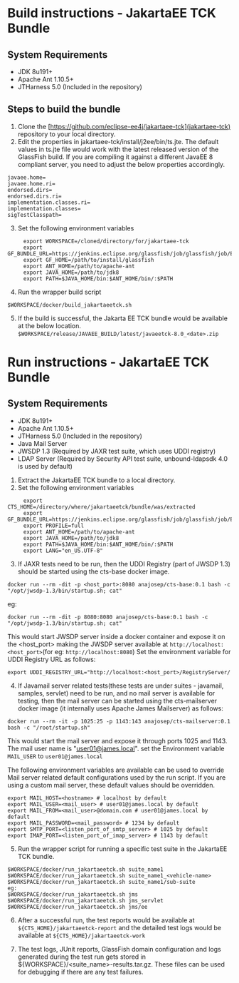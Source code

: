 # Build instructions - JakartaEE TCK Bundle
## System Requirements
- JDK 8u191+
- Apache Ant 1.10.5+
- JTHarness 5.0 (Included in the repository)

## Steps to build the bundle
1. Clone the [https://github.com/eclipse-ee4j/jakartaee-tck](jakartaee-tck) repository to your local directory.
2. Edit the properties in jakartaee-tck/install/j2ee/bin/ts.jte. The default values in ts.jte file would work with the latest released version of the GlassFish build. If you are compiling it against a different JavaEE 8 compliant server, you need to adjust the below properties accordingly.
```
javaee.home=
javaee.home.ri=
endorsed.dirs=
endorsed.dirs.ri=
implementation.classes.ri=
implementation.classes=
sigTestClasspath=
```

3. Set the following environment variables
```
     export WORKSPACE=/cloned/directory/for/jakartaee-tck
     export GF_BUNDLE_URL=https://jenkins.eclipse.org/glassfish/job/glassfish/job/EE4J_8/lastSuccessfulBuild/artifact/bundles/glassfish.zip
     export GF_HOME=/path/to/install/glassfish
     export ANT_HOME=/path/to/apache-ant
     export JAVA_HOME=/path/to/jdk8
     export PATH=$JAVA_HOME/bin:$ANT_HOME/bin/:$PATH
```
4. Run the wrapper build script
```
$WORKSPACE/docker/build_jakartaeetck.sh
```
5. If the build is successful, the Jakarta EE TCK bundle would be available at the below location.
`$WORKSPACE/release/JAVAEE_BUILD/latest/javaeetck-8.0_<date>.zip`

# Run instructions - JakartaEE TCK Bundle
## System Requirements
- JDK 8u191+
- Apache Ant 1.10.5+
- JTHarness 5.0 (Included in the repository)
- Java Mail Server
- JWSDP 1.3 (Required by JAXR test suite, which uses UDDI registry)
- LDAP Server (Required by Security API test suite, unbound-ldapsdk 4.0 is used by default)

1. Extract the JakartaEE TCK bundle to a local directory.
2. Set the following environment variables
```
     export CTS_HOME=/directory/where/jakartaeetck/bundle/was/extracted
     export GF_BUNDLE_URL=https://jenkins.eclipse.org/glassfish/job/glassfish/job/EE4J_8/lastSuccessfulBuild/artifact/bundles/glassfish.zip
     export PROFILE=full
     export ANT_HOME=/path/to/apache-ant
     export JAVA_HOME=/path/to/jdk8
     export PATH=$JAVA_HOME/bin:$ANT_HOME/bin/:$PATH
     export LANG="en_US.UTF-8"
```
3. If JAXR tests need to be run, then the UDDI Registry (part of JWSDP 1.3) should be started using the cts-base docker image. 
```
docker run --rm -dit -p <host_port>:8080 anajosep/cts-base:0.1 bash -c "/opt/jwsdp-1.3/bin/startup.sh; cat"
```
eg:
```
docker run --rm -dit -p 8080:8080 anajosep/cts-base:0.1 bash -c "/opt/jwsdp-1.3/bin/startup.sh; cat"
```
This would start JWSDP server inside a docker container and expose it on the <host_port> making the JWSDP server available at `http://localhost:<host_port>`(for eg: `http://localhost:8080`)
Set the environment variable for UDDI Registry URL as follows:
```
export UDDI_REGISTRY_URL="http://localhost:<host_port>/RegistryServer/
```

4. If Javamail server related tests(these tests are under suites - javamail, samples, servlet) need to be run, and no mail server is available for testing, then the mail server can be started using the cts-mailserver docker image (it internally uses Apache James Mailserver) as follows:
```
docker run --rm -it -p 1025:25 -p 1143:143 anajosep/cts-mailserver:0.1 bash -c "/root/startup.sh"
```
This would start the mail server and expose it through ports 1025 and 1143. The mail user name is "user01@james.local". 
set the Environment variable `MAIL_USER` to `user01@james.local`

The following environment variables are available can be used to override Mail server related default configurations used by the run script. If you are using a custom mail server, these default values should be overridden.
```
export MAIL_HOST=<hostname> # localhost by default
export MAIL_USER=<mail_user> # user01@james.local by default
export MAIL_FROM=<mail_user>@domain.com # user01@james.local by default
export MAIL_PASSWORD=<mail_password> # 1234 by default
export SMTP_PORT=<listen_port_of_smtp_server> # 1025 by default
export IMAP_PORT=<listen_port_of_imap_server> # 1143 by default
```

5. Run the wrapper script for running a specific test suite in the JakartaEE TCK bundle.
```
$WORKSPACE/docker/run_jakartaeetck.sh suite_name1
$WORKSPACE/docker/run_jakartaeetck.sh suite_name1_<vehicle-name>
$WORKSPACE/docker/run_jakartaeetck.sh suite_name1/sub-suite
eg:
$WORKSPACE/docker/run_jakartaeetck.sh jms
$WORKSPACE/docker/run_jakartaeetck.sh jms_servlet
$WORKSPACE/docker/run_jakartaeetck.sh jms/ee 
```
6. After a successful run, the test reports would be available at `${CTS_HOME}/jakartaeetck-report` and the detailed test logs would be available at `${CTS_HOME}/jakartaeetck-work`

7. The test logs, JUnit reports, GlassFish domain configuration and logs generated during the test run gets stored in ${WORKSPACE}/<suite_name>-results.tar.gz. These files can be used for debugging if there are any test failures.